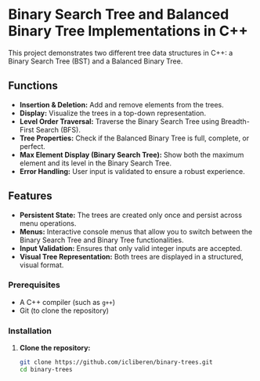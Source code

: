 # Binary Search Tree and Balanced Binary Tree Implementations in C++

This project demonstrates two different tree data structures in C++: a Binary Search Tree (BST) and a Balanced Binary Tree.

## Functions

- **Insertion & Deletion:** Add and remove elements from the trees.
- **Display:** Visualize the trees in a top-down representation.
- **Level Order Traversal:** Traverse the Binary Search Tree using Breadth-First Search (BFS).
- **Tree Properties:** Check if the Balanced Binary Tree is full, complete, or perfect.
- **Max Element Display (Binary Search Tree):** Show both the maximum element and its level in the Binary Search Tree.
- **Error Handling:** User input is validated to ensure a robust experience.

## Features

- **Persistent State:** The trees are created only once and persist across menu operations.
- **Menus:** Interactive console menus that allow you to switch between the Binary Search Tree and Binary Tree functionalities.
- **Input Validation:** Ensures that only valid integer inputs are accepted.
- **Visual Tree Representation:** Both trees are displayed in a structured, visual format.



### Prerequisites

- A C++ compiler (such as `g++`)
- Git (to clone the repository)

### Installation

1. **Clone the repository:**

   ```bash
   git clone https://github.com/icliberen/binary-trees.git
   cd binary-trees

